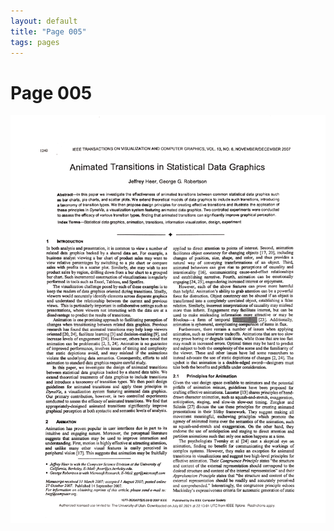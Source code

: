 ```yaml
---
layout: default
title: "Page 005"
tags: pages
---
```


# Page 005

<img src="/assets/scans/5.png" alt="Page with chartjunk removed" width="800"/>
